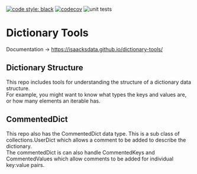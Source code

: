 [![code style: black](https://img.shields.io/badge/code%20style-black-000000.svg)](https://github.com/psf/black)
[![codecov](https://codecov.io/gh/isaacksdata/dictionary-tools/branch/master/graph/badge.svg)](https://codecov.io/gh/isaacksdata/dictionary-tools)
![unit tests](https://github.com/isaacksdata/dictionary-tools/actions/workflows/unit_tests.yml/badge.svg)

# Dictionary Tools  

Documentation -> https://isaacksdata.github.io/dictionary-tools/

## Dictionary Structure  

This repo includes tools for understanding the structure of a dictionary data structure.   
For example, you might want to know what types the keys and values are, or how many elements an iterable has.   


## CommentedDict  

This repo also has the CommentedDict data type. This is a sub class of collections.UserDict which allows 
a comment to be added to describe the dictionary.   
The commentedDict is can also handle CommentedKeys and CommentedValues which allow comments to be added for 
individual key:value pairs.   